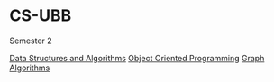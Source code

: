 # CS-UBB

Semester 2

[Data Structures and Algorithms](https://github.com/ScortarIrina/CS-UBB/tree/main/DSA)
[Object Oriented Programming](https://github.com/ScortarIrina/CS-UBB/tree/main/OOP)
[Graph Algorithms](https://github.com/ScortarIrina/CS-UBB/tree/main/GraphAlgo)
